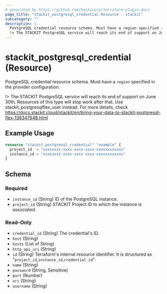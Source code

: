 ```yaml
---
# generated by https://github.com/hashicorp/terraform-plugin-docs
page_title: "stackit_postgresql_credential Resource - stackit"
subcategory: ""
description: |-
  PostgreSQL credential resource schema. Must have a region specified in the provider configuration.
  !> The STACKIT PostgreSQL service will reach its end of support on June 30th. Resources of this type will stop work after that. Use stackitpostgresqlflexuser instead. For more details, check https://docs.stackit.cloud/stackit/en/bring-your-data-to-stackit-postgresql-flex-138347648.html
---
```


# stackit_postgresql_credential (Resource)

PostgreSQL credential resource schema. Must have a `region` specified in the provider configuration.

!> The STACKIT PostgreSQL service will reach its end of support on June 30th. Resources of this type will stop work after that. Use stackit_postgresqlflex_user instead. For more details, check https://docs.stackit.cloud/stackit/en/bring-your-data-to-stackit-postgresql-flex-138347648.html

## Example Usage

```terraform
resource "stackit_postgresql_credential" "example" {
  project_id  = "xxxxxxxx-xxxx-xxxx-xxxx-xxxxxxxxxxxx"
  instance_id = "xxxxxxxx-xxxx-xxxx-xxxx-xxxxxxxxxxxx"
}
```

<!-- schema generated by tfplugindocs -->
## Schema

### Required

- `instance_id` (String) ID of the PostgreSQL instance.
- `project_id` (String) STACKIT Project ID to which the instance is associated.

### Read-Only

- `credential_id` (String) The credential's ID.
- `host` (String)
- `hosts` (List of String)
- `http_api_uri` (String)
- `id` (String) Terraform's internal resource identifier. It is structured as "`project_id`,`instance_id`,`credential_id`".
- `name` (String)
- `password` (String, Sensitive)
- `port` (Number)
- `uri` (String)
- `username` (String)
